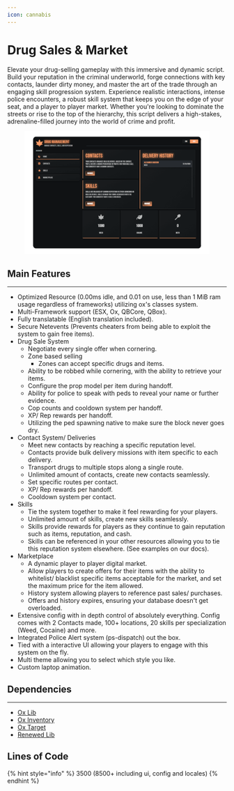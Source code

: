 ```yaml
---
icon: cannabis
---
```


# Drug Sales & Market

Elevate your drug-selling gameplay with this immersive and dynamic script. Build your reputation in the criminal underworld, forge connections with key contacts, launder dirty money, and master the art of the trade through an engaging skill progression system. Experience realistic interactions, intense police encounters, a robust skill system that keeps you on the edge of your seat, and a player to player market. Whether you're looking to dominate the streets or rise to the top of the hierarchy, this script delivers a high-stakes, adrenaline-filled journey into the world of crime and profit.

<figure><img src="../../.gitbook/assets/sales-gif.gif" alt=""><figcaption></figcaption></figure>

## Main Features

***

* Optimized Resource (0.00ms idle, and 0.01 on use, less than 1 MiB ram usage regardless of frameworks) utilizing ox's classes system.
* Multi-Framework support (ESX, Ox, QBCore, QBox).
* Fully translatable (English translation included).
* Secure Netevents (Prevents cheaters from being able to exploit the system to gain free items).
* Drug Sale System
  * Negotiate every single offer when cornering.
  * Zone based selling
    * Zones can accept specific drugs and items.
  * Ability to be robbed while cornering, with the ability to retrieve your items.
  * Configure the prop model per item during handoff.
  * Ability for police to speak with peds to reveal your name or further evidence.
  * Cop counts and cooldown system per handoff.
  * XP/ Rep rewards per handoff.
  * Utilizing the ped spawning native to make sure the block never goes dry.
* Contact System/ Deliveries
  * Meet new contacts by reaching a specific reputation level.
  * Contacts provide bulk delivery missions with item specific to each delivery.
  * Transport drugs to multiple stops along a single route.
  * Unlimited amount of contacts, create new contacts seamlessly.
  * Set specific routes per contact.
  * XP/ Rep rewards per handoff.
  * Cooldown system per contact.
* Skills
  * Tie the system together to make it feel rewarding for your players.
  * Unlimited amount of skills, create new skills seamlessly.
  * Skills provide rewards for players as they continue to gain reputation such as items, reputation, and cash.
  * Skills can be referenced in your other resources allowing you to tie this reputation system elsewhere. (See examples on our docs).
* Marketplace
  * A dynamic player to player digital market.
  * Allow players to create offers for their items with the ability to whitelist/ blacklist specific items acceptable for the market, and set the maximum price for the item allowed.
  * History system allowing players to reference past sales/ purchases.
  * Offers and history expires, ensuring your database doesn't get overloaded.
* Extensive config with in depth control of absolutely everything. Config comes with 2 Contacts made, 100+ locations, 20 skills per specialization (Weed, Cocaine) and more.&#x20;
* Integrated Police Alert system (ps-dispatch) out the box.
* Tied with a interactive UI allowing your players to engage with this system on the fly.
* Multi theme allowing you to select which style you like.
* Custom laptop animation.

## Dependencies

***

* [Ox Lib](https://github.com/overextended/ox_lib/releases)
* [Ox Inventory](https://github.com/overextended/ox_inventory/releases)
* [Ox Target](https://github.com/overextended/ox_target)
* [Renewed Lib](https://github.com/Renewed-Scripts/Renewed-Lib)

## Lines of Code

{% hint style="info" %}
3500 (8500+ including ui, config and locales)
{% endhint %}
